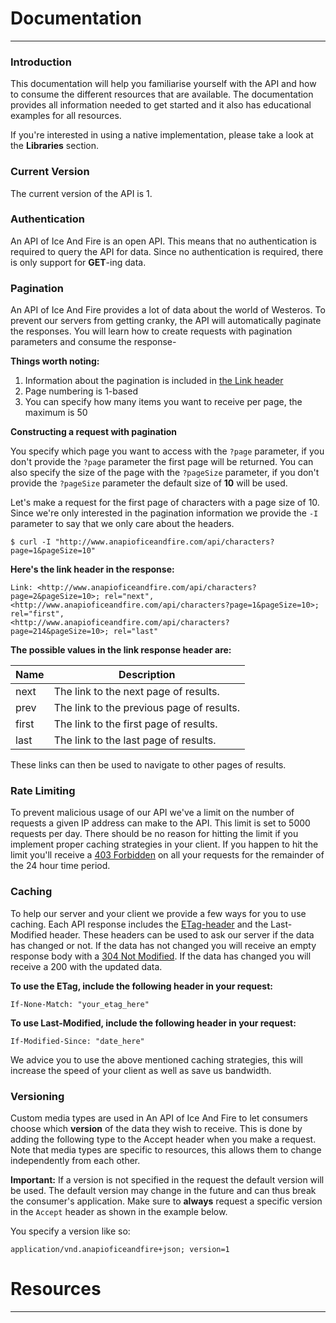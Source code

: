 # Documentation
- - -

<a name="intro"></a>
### Introduction


This documentation will help you familiarise yourself with the API and how to consume the different resources that are available. The documentation provides all information needed to get started and it also has educational examples for all resources.

If you're interested in using a native implementation, please take a look at the **Libraries** section.

<a name="current_version"></a>
### Current Version


The current version of the API is 1. 

<a name="authentication"></a>
### Authentication


An API of Ice And Fire is an open API. This means that no authentication is required to query the API for data. Since no authentication is required, there is only support for **GET**-ing data.

<a name="pagination"></a>
### Pagination


An API of Ice And Fire provides a lot of data about the world of Westeros. To prevent our servers from getting cranky, the API will automatically paginate the responses. You will learn how to create requests with pagination parameters and consume the response-

**Things worth noting:**

1. Information about the pagination is included in [the Link header](http://tools.ietf.org/html/rfc5988)
2. Page numbering is 1-based
3. You can specify how many items you want to receive per page, the maximum is 50

**Constructing a request with pagination**

You specify which page you want to access with the `?page` parameter, if you don't provide the `?page` parameter the first page will be returned. You can also specify the size of the page with the `?pageSize` parameter, if you don't provide the `?pageSize` parameter the default size of **10** will be used.

Let's make a request for the first page of characters with a page size of 10. Since we're only interested in the pagination information we provide the `-I` parameter to say that we only care about the headers.

``` command-line
$ curl -I "http://www.anapioficeandfire.com/api/characters?page=1&pageSize=10"
```

**Here's the link header in the response:**

	Link: <http://www.anapioficeandfire.com/api/characters?page=2&pageSize=10>; rel="next",
	<http://www.anapioficeandfire.com/api/characters?page=1&pageSize=10>; rel="first",  
	<http://www.anapioficeandfire.com/api/characters?page=214&pageSize=10>; rel="last"


**The possible values in the link response header are:**

<table class="table table-striped table-hover">
  <thead>
    <tr>
      <th>Name</th>
      <th>Description</th>
    </tr>
  </thead>
  <tbody>
    <tr>
      <td>next</td>
      <td>The link to the next page of results.</td>
    </tr>
	<tr>
      <td>prev</td>
      <td>The link to the previous page of results.</td>
    </tr>
	<tr>
      <td>first</td>
      <td>The link to the first page of results.</td>
    </tr>
	<tr>
      <td>last</td>
      <td>The link to the last page of results.</td>
    </tr>
  </tbody>
</table>

These links can then be used to navigate to other pages of results.

<a name="rate_limiting"></a>
### Rate Limiting


To prevent malicious usage of our API we've a limit on the number of requests a given IP address can make to the API. This limit is set to 5000 requests per day. There should be no reason for hitting the limit if you implement proper caching strategies in your client. If you happen to hit the limit you'll receive a [403 Forbidden](https://en.wikipedia.org/wiki/HTTP_403) on all your requests for the remainder of the 24 hour time period.

<a name="caching"></a>
### Caching


To help our server and your client we provide a few ways for you to use caching. Each API response includes the [ETag-header](https://en.wikipedia.org/wiki/HTTP_ETag) and the Last-Modified header.
These headers can be used to ask our server if the data has changed or not. If the data has not changed you will receive an empty response body with a [304 Not Modified](https://tools.ietf.org/html/rfc7232#section-4.1).
If the data has changed you will receive a 200 with the updated data.

**To use the ETag, include the following header in your request:**
``` command-line
If-None-Match: "your_etag_here"
```


**To use Last-Modified, include the following header in your request:**
``` command-line
If-Modified-Since: "date_here"
```

We advice you to use the above mentioned caching strategies, this will increase the speed of your client as well as save us bandwidth.

<a name="versioning"></a>
### Versioning


Custom media types are used in An API of Ice And Fire to let consumers choose which **version** of the data they wish to receive. This is done by adding the following type to the Accept header when you make a request. Note that media types are specific to resources, this allows them to change independently from each other.

<div class="alert alert-dismissible alert-warning">

**Important:** If a version is not specified in the request the default version will be used. The default version may change in the future and can thus break the consumer's application. Make sure to **always** request a specific version in the ```Accept``` header as shown in the example below.

</div>

You specify a version like so:

    application/vnd.anapioficeandfire+json; version=1

# Resources
- - -

